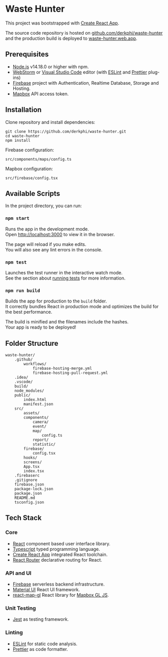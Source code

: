 # Waste Hunter

This project was bootstrapped with [Create React App](https://github.com/facebook/create-react-app).

The source code repository is hosted on [github.com/derkphi/waste-hunter](https://github.com/derkphi/waste-hunter) and the production build is deployed to [waste-hunter.web.app](https://waste-hunter.web.app/).

## Prerequisites

- [Node.js](https://nodejs.org/) v14.18.0 or higher with npm.
- [WebStorm](https://www.jetbrains.com/webstorm/) or [Visual Studio Code](https://code.visualstudio.com/) editor (with [ESLint](https://marketplace.visualstudio.com/items?itemName=dbaeumer.vscode-eslint) and [Prettier](https://marketplace.visualstudio.com/items?itemName=esbenp.prettier-vscode) plug-ins)
- [Firebase](https://firebase.google.com/) project with Authentication, Realtime Database, Storage and Hosting.
- [Mapbox](https://www.mapbox.com) API access token.

## Installation

Clone repository and install dependencies:

```
git clone https://github.com/derkphi/waste-hunter.git
cd waste-hunter
npm install
```

Firebase configuration:

```
src/components/maps/config.ts
```

Mapbox configuration:

```
src/firebase/config.tsx
```

## Available Scripts

In the project directory, you can run:

### `npm start`

Runs the app in the development mode.\
Open [http://localhost:3000](http://localhost:3000) to view it in the browser.

The page will reload if you make edits.\
You will also see any lint errors in the console.

### `npm test`

Launches the test runner in the interactive watch mode.\
See the section about [running tests](https://facebook.github.io/create-react-app/docs/running-tests) for more information.

### `npm run build`

Builds the app for production to the `build` folder.\
It correctly bundles React in production mode and optimizes the build for the best performance.

The build is minified and the filenames include the hashes.\
Your app is ready to be deployed!

## Folder Structure

```
waste-hunter/
    .github/
        workflows/
            firebase-hosting-merge.yml
            firebase-hosting-pull-request.yml
    .idea/
    .vscode/
    build/
    node_modules/
    public/
        index.html
        manifest.json
    src/
        assets/
        components/
            camera/
            event/
            map/
                config.ts
            report/
            statistic/
        firebase/
            config.tsx
        hooks/
        screens/
        App.tsx
        index.tsx
    .firebaserc
    .gitignore
    firebase.json
    package-lock.json
    package.json
    README.md
    tsconfig.json
```

## Tech Stack

### Core

- [React](https://reactjs.org/) component based user interface library.
- [Typescript](https://www.typescriptlang.org) typed programming language.
- [Create React App](https://github.com/facebook/create-react-app) integrated React toolchain.
- [React Router](https://reactrouter.com/web/guides/quick-start) declarative routing for React.

### API and UI

- [Firebase](https://firebase.google.com/) serverless backend infrastructure.
- [Material UI](https://mui.com) React UI framework.
- [react-map-gl](https://visgl.github.io/react-map-gl/) React library for [Mapbox GL JS](https://docs.mapbox.com/mapbox-gl-js/guides/).

### Unit Testing

- [Jest](https://jestjs.io/) as testing framework.

### Linting

- [ESLint](https://eslint.org/) for static code analysis.
- [Prettier](https://prettier.io/) as code formatter.
